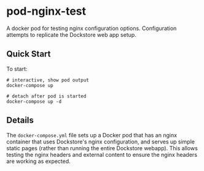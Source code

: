 # pod-nginx-test

A docker pod for testing nginx configuration options. Configuration attempts to replicate the Dockstore web app setup.

## Quick Start

To start:

```
# interactive, show pod output
docker-compose up

# detach after pod is started
docker-compose up -d
```

## Details

The `docker-compose.yml` file sets up a Docker pod that has an nginx container
that uses Dockstore's nginx configuration, and serves up simple static pages
(rather than running the entire Dockstore webapp). This allows testing the
nginx headers and external content to ensure the nginx headers are working as
expected.

